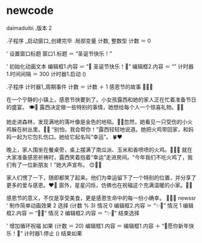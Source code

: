 # newcode
daimaduibi
.版本 2

.子程序 _启动窗口_创建完毕
.局部变量 计数, 整数型
计数 ＝ 0

' 设置窗口标题
窗口1.标题 ＝ “圣诞节快乐！”

' 初始化动画文本
编辑框1.内容 ＝ “🎄 圣诞节快乐！🎁”
编辑框2.内容 ＝ “”
计时器1.时间间隔 ＝ 300
计时器1.启动 ()

.子程序 计时器1_周期事件
计数 ＝ 计数 ＋ 1
感恩节的故事 🌽🦃🍂

在一个宁静的小镇上，感恩节快要到了。小女孩露西和她的家人正在忙着准备节日的盛宴。 🍽️🎉
露西决定做一些特别的事情，她想给每个人一个惊喜礼物。🎁✨

她走进森林，发现满地的落叶像是金色的地毯。🍁🍂忽然，她看见一只受伤的小火鸡躲在树丛里。🦃💔
“别怕，我会帮你！”露西轻轻地说道。她把火鸡带回家，和妈妈一起为它包扎伤口。她给它起名叫“幸运”。 🍀❤️

晚上，家人围坐在餐桌旁，桌上摆满了南瓜派、玉米和香喷喷的火鸡。🎃🌽🍗
就在大家准备感恩祈祷时，露西笑着抱着“幸运”走进房间。“今年我们不吃火鸡了，我们有了一位新朋友！”她大声宣布。 😊🦃🎉

家人们愣了一下，随即都笑了起来。他们为幸运留下了一个特别的位置，并分享了更多的爱与感恩。❤️🙏
窗外，星星闪烁，仿佛也在祝福这个充满温暖的小家。🌟🏡

感恩节的意义，不仅是享受美食，更是感恩生命中的每一份小确幸。 🌟🍂✨
newssr
' 制作简单动画效果
2
选择 (计数 % 3)
    情况 0
        编辑框2.内容 ＝ “✨🎄”
    情况 1
        编辑框2.内容 ＝ “🎁✨”
    情况 2
        编辑框2.内容 ＝ “✨🎅”
结束选择

' 增加循环祝福
如果 (计数 ＝ 20)
    编辑框1.内容 ＝ 编辑框1.内容 ＋ “🎉愿你新年快乐！🎊”
    计时器1.停止 ()
结束如果
